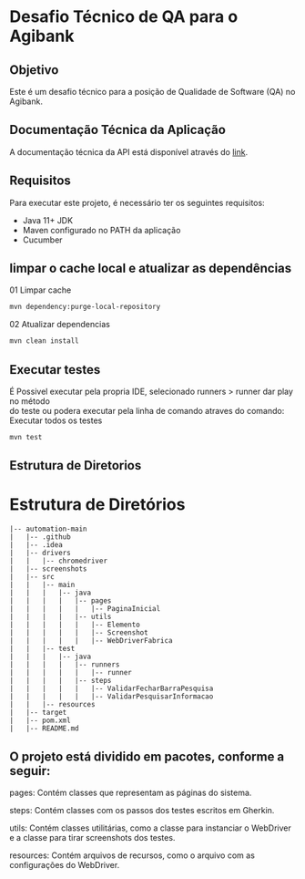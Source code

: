 # Desafio Técnico de QA para o Agibank

## Objetivo

Este é um desafio técnico para a posição de Qualidade de Software (QA) no Agibank.

## Documentação Técnica da Aplicação

A documentação técnica da API está disponível através do [link](https://www.interviewzen.com/apply/RvsWcy).

## Requisitos

Para executar este projeto, é necessário ter os seguintes requisitos:

- Java 11+ JDK 
- Maven configurado no PATH da aplicação
- Cucumber


## limpar o cache local e atualizar as dependências
01 Limpar cache
```bash
mvn dependency:purge-local-repository
```
02 Atualizar dependencias
```bash
mvn clean install 
```

## Executar testes<br>

É Possivel executar pela propria IDE, selecionado runners > runner dar play no método <br>
do teste ou podera executar pela linha de comando atraves do comando:<br>
Executar todos os testes<br>

```bash
mvn test 
```

## Estrutura de Diretorios

# Estrutura de Diretórios
```text
|-- automation-main
|   |-- .github
|   |-- .idea
|   |-- drivers
|   |   |-- chromedriver
|   |-- screenshots
|   |-- src
|   |   |-- main
|   |   |   |-- java
|   |   |   |   |-- pages
|   |   |   |   |   |-- PaginaInicial
|   |   |   |   |-- utils
|   |   |   |   |   |-- Elemento
|   |   |   |   |   |-- Screenshot
|   |   |   |   |   |-- WebDriverFabrica
|   |   |-- test
|   |   |   |-- java
|   |   |   |   |-- runners
|   |   |   |   |   |-- runner
|   |   |   |   |-- steps
|   |   |   |   |   |-- ValidarFecharBarraPesquisa
|   |   |   |   |   |-- ValidarPesquisarInformacao
|   |   |-- resources
|   |-- target
|   |-- pom.xml
|   |-- README.md
```

## O projeto está dividido em pacotes, conforme a seguir:

pages: Contém classes que representam as páginas do sistema.

steps: Contém classes com os passos dos testes escritos em Gherkin.

utils: Contém classes utilitárias, como a classe para instanciar o WebDriver e a classe para tirar screenshots dos testes.

resources: Contém arquivos de recursos, como o arquivo com as configurações do WebDriver.
